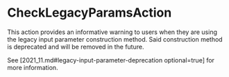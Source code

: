 # CheckLegacyParamsAction

This action provides an informative warning to users when they are using
the legacy input parameter construction method. Said construction method
is deprecated and will be removed in the future.

See [2021_11.md#legacy-input-parameter-deprecation optional=true] for more information.
